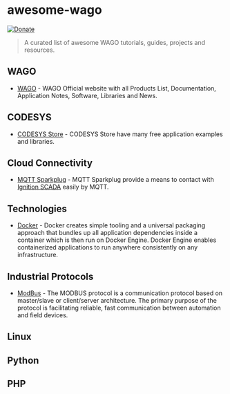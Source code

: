 # awesome-wago

[![Donate](https://img.shields.io/badge/Donate-PayPal-green.svg)](https://www.paypal.me/adeeptech)

> A curated list of awesome WAGO tutorials, guides, projects and resources.  

## WAGO

* [WAGO](https://www.wago.com/sg/ "WAGO") - WAGO Official website with all Products List, Documentation, Application Notes, Software, Libraries and News.  

## CODESYS

* [CODESYS Store](https://store.codesys.com/all-products.html "CODESYS Store") - CODESYS Store have many free application examples and libraries.  

## Cloud Connectivity

* [MQTT Sparkplug](https://www.cirrus-link.com/mqtt-sparkplug-tahu/ "MQTT Sparkplug") - MQTT Sparkplug provide a means to contact with [Ignition SCADA](https://inductiveautomation.com/ "Ignition SCADA") easily by MQTT.  

## Technologies

* [Docker](https://www.docker.com/ "Docker") - Docker creates simple tooling and a universal packaging approach that bundles up all application dependencies inside a container which is then run on Docker Engine. Docker Engine enables containerized applications to run anywhere consistently on any infrastructure.  

## Industrial Protocols

* [ModBus](https://www.wago.com/sg/modbus "ModBus") - The MODBUS protocol is a communication protocol based on master/slave or client/server architecture. The primary purpose of the protocol is facilitating reliable, fast communication between automation and field devices.  

## Linux



## Python

## PHP
